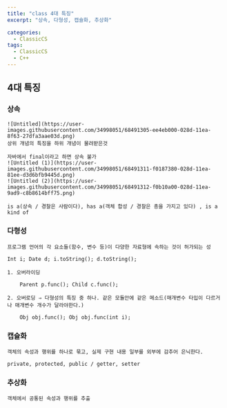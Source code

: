 ```yaml
---
title: "class 4대 특징"
excerpt: "상속, 다형성, 캡슐화, 추상화"

categories:
  - ClassicCS
tags:
  - ClassicCS
  - C++
---
```


## 4대 특징
### 상속
    ![Untitled](https://user-images.githubusercontent.com/34998051/68491305-ee4eb000-028d-11ea-8f63-27dfa3aae03d.png)
    상위 개념의 특징을 하위 개념이 물려받은것

    자바에서 final이라고 하면 상속 불가
    ![Untitled (1)](https://user-images.githubusercontent.com/34998051/68491311-f0187380-028d-11ea-81ee-d3d6bfb9445d.png)
    ![Untitled (2)](https://user-images.githubusercontent.com/34998051/68491312-f0b10a00-028d-11ea-9ad9-c8b8614bff75.png)

    is a(상속 / 경찰은 사람이다), has a(객체 합성 / 경찰은 총을 가지고 있다) , is a kind of

### 다형성

    프로그램 언어의 각 요소들(함수, 변수 등)이 다양한 자료형에 속하는 것이 허가되는 성

    Int i; Date d; i.toString(); d.toString();

    1. 오버라이딩

        Parent p.func(); Child c.func();

    2. 오버로딩 ⇒ 다형성의 특징 중 하나. 같은 모듈안에 같은 메소드(매개변수 타입이 다르거나 매개변수 개수가 달라야한다.)

        Obj obj.func(); Obj obj.func(int i);

### 캡슐화

    객체의 속성과 행위를 하나로 묶고, 실제 구현 내용 일부를 외부에 감추어 은닉한다.

    private, protected, public / getter, setter

### 추상화

    객체에서 공통된 속성과 행위를 추출
